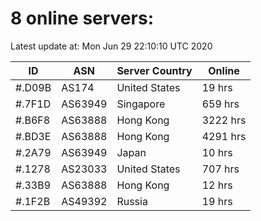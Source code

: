 # 8 online servers:

Latest update at: Mon Jun 29 22:10:10 UTC 2020

| ID | ASN | Server Country | Online |
| -- | --- | -------------- | ------ |
| #.D09B | AS174 | United States | 19 hrs |
| #.7F1D | AS63949 | Singapore | 659 hrs |
| #.B6F8 | AS63888 | Hong Kong | 3222 hrs |
| #.BD3E | AS63888 | Hong Kong | 4291 hrs |
| #.2A79 | AS63949 | Japan | 10 hrs |
| #.1278 | AS23033 | United States | 707 hrs |
| #.33B9 | AS63888 | Hong Kong | 12 hrs |
| #.1F2B | AS49392 | Russia | 19 hrs |

